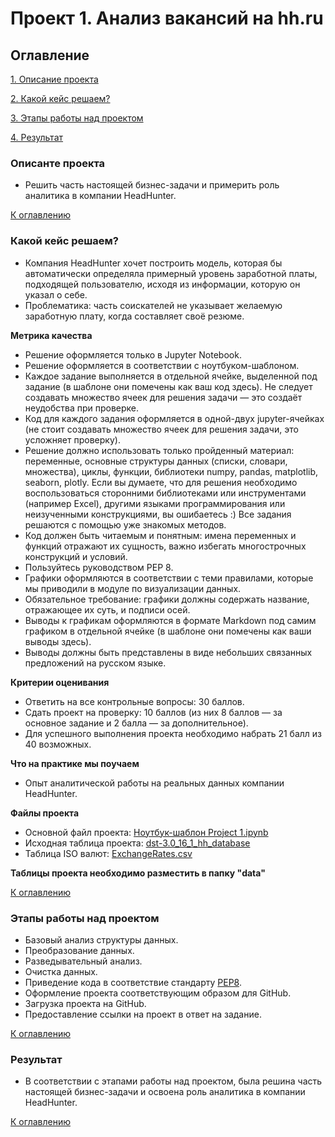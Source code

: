 # Проект 1. Анализ вакансий на hh.ru

## Оглавление

[1. Описание проекта](https://github.com/slagovskiy/DST/tree/main/Project-1#описанте-проекта)

[2. Какой кейс решаем?](https://github.com/slagovskiy/DST/tree/main/Project-1#какой-кейс-решаем)

[3. Этапы работы над проектом](https://github.com/slagovskiy/DST/tree/main/Project-1#этапы-работы-над-проектом)

[4. Результат](https://github.com/slagovskiy/DST/tree/main/Project-1#результат)

### Описанте проекта
- Решить часть настоящей бизнес-задачи и примерить роль аналитика в компании HeadHunter.

[К оглавлению](https://github.com/slagovskiy/DST/tree/main/Project-1#оглавление) 

### Какой кейс решаем?
- Компания HeadHunter хочет построить модель, которая бы автоматически определяла примерный уровень заработной платы, подходящей пользователю, исходя из информации, которую он указал о себе.
- Проблематика: часть соискателей не указывает желаемую заработную плату, когда составляет своё резюме.

**Метрика качества**
- Решение оформляется только в Jupyter Notebook.
- Решение оформляется в соответствии с ноутбуком-шаблоном.
- Каждое задание выполняется в отдельной ячейке, выделенной под задание (в шаблоне они помечены как ваш код здесь). Не следует создавать множество ячеек для решения задачи — это создаёт неудобства при проверке.
- Код для каждого задания оформляется в одной-двух jupyter-ячейках (не стоит создавать множество ячеек для решения задачи, это усложняет проверку).
- Решение должно использовать только пройденный материал: переменные, основные структуры данных (списки, словари, множества), циклы, функции, библиотеки numpy, pandas, matplotlib, seaborn, plotly. Если вы думаете, что для решения необходимо воспользоваться сторонними библиотеками или инструментами (например Excel), другими языками программирования или неизученными конструкциями, вы ошибаетесь :) Все задания решаются с помощью уже знакомых методов.
- Код должен быть читаемым и понятным: имена переменных и функций отражают их сущность, важно избегать многострочных конструкций и условий.
- Пользуйтесь руководством PEP 8.
- Графики оформляются в соответствии с теми правилами, которые мы приводили в модуле по визуализации данных.
- Обязательное требование: графики должны содержать название, отражающее их суть, и подписи осей.
- Выводы к графикам оформляются в формате Markdown под самим графиком в отдельной ячейке (в шаблоне они помечены как ваши выводы здесь).
- Выводы должны быть представлены в виде небольших связанных предложений на русском языке.

**Критерии оценивания**
- Ответить на все контрольные вопросы: 30 баллов.
- Сдать проект на проверку: 10 баллов (из них 8 баллов — за основное задание и 2 балла — за дополнительное).
- Для успешного выполнения проекта необходимо набрать  21 балл из 40 возможных.

**Что на практике мы поучаем**
 
- Опыт аналитической работы на реальных данных компании HeadHunter.


**Файлы проекта**
- Основной файл проекта: [Ноутбук-шаблон Project 1.ipynb](https://github.com/slagovskiy/DST/blob/main/Project-1/Template_project_1.ipynb)
- Исходная таблица проекта: [dst-3.0_16_1_hh_database](https://github.com/slagovskiy/DST/raw/main/Project-1/data/dst-3.0_16_1_hh_database.7z)
- Таблица ISO валют: [ExchangeRates.csv](https://github.com/slagovskiy/DST/raw/main/Project-1/data/ExchangeRates.7z)

**Таблицы проекта необходимо разместить в папку "data"**

[К оглавлению](https://github.com/slagovskiy/DST/tree/main/Project-1#оглавление) 

### Этапы работы над проектом
- Базовый анализ структуры данных.
- Преобразование данных.
- Разведывательный анализ.
- Очистка данных.
- Приведение кода в соответствие стандарту [PEP8](https://peps.python.org/pep-0008/).
- Оформление проекта соответствующим образом для GitHub.
- Загрузка проекта на GitHub.
- Предоставление ссылки на проект в ответ на задание.

[К оглавлению](https://github.com/slagovskiy/DST/tree/main/Project-1#оглавление)

### Результат
- В соответствии с этапами работы над проектом, была решина часть настоящей бизнес-задачи и освоена роль аналитика в компании HeadHunter.

[К оглавлению](https://github.com/slagovskiy/DST/tree/main/Project-1#оглавление) 